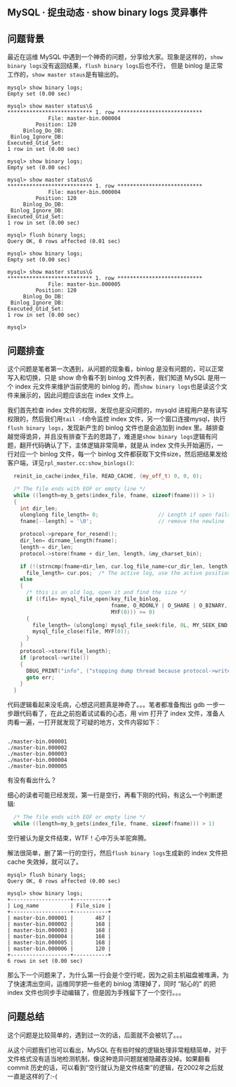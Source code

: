## MySQL · 捉虫动态 · show binary logs 灵异事件


    
## 问题背景


最近在运维 MySQL 中遇到一个神奇的问题，分享给大家。现象是这样的，`show binary logs`没有返回结果，`flush binary logs`后也不行，
但是 binlog 是正常工作的，`show master staus`是有输出的。  

```LANG
mysql> show binary logs;
Empty set (0.00 sec)

mysql> show master status\G
*************************** 1. row ***************************
             File: master-bin.000004
         Position: 120
     Binlog_Do_DB:
 Binlog_Ignore_DB:
Executed_Gtid_Set:
1 row in set (0.00 sec)

mysql> show binary logs;
Empty set (0.00 sec)

mysql> show master status\G
*************************** 1. row ***************************
             File: master-bin.000004
         Position: 120
     Binlog_Do_DB:
 Binlog_Ignore_DB:
Executed_Gtid_Set:
1 row in set (0.00 sec)

mysql> flush binary logs;
Query OK, 0 rows affected (0.01 sec)

mysql> show binary logs;
Empty set (0.00 sec)

mysql> show master status\G
*************************** 1. row ***************************
             File: master-bin.000005
         Position: 120
     Binlog_Do_DB:
 Binlog_Ignore_DB:
Executed_Gtid_Set:
1 row in set (0.00 sec)

mysql>

```

## 问题排查


这个问题是笔者第一次遇到，从问题的现象看，binlog 是没有问题的，可以正常写入和切换，只是 show 命令看不到 binlog 文件列表，我们知道 MySQL 是用一个 index 元文件来维护当前使用的 binlog 的，而`show binary logs`也是读这个文件来展示的，因此问题应该出在 index 文件上。  


我们首先检查 index 文件的权限，发现也是没问题的，mysqld 进程用户是有读写权限的，然后我们用`tail -f`命令监控 index 文件，另一个窗口连接mysql，执行`flush binary logs`，发现新产生的 binlog 文件也是会追加到 index 里。越排查越觉得诡异，并且没有排查下去的思路了，难道是`show binary logs`逻辑有问题，翻开代码确认了下，主体逻辑非常简单，就是从 index 文件头开始遍历，一行对应一个 binlog 文件，每一个 binlog 文件都获取下文件size，然后把结果发给客户端，详见`rpl_master.cc:show_binlogs()`:  

```cpp
  reinit_io_cache(index_file, READ_CACHE, (my_off_t) 0, 0, 0);

  /* The file ends with EOF or empty line */
  while ((length=my_b_gets(index_file, fname, sizeof(fname))) > 1)
  {
    int dir_len;
    ulonglong file_length= 0;                   // Length if open fails
    fname[--length] = '\0';                     // remove the newline

    protocol->prepare_for_resend();
    dir_len= dirname_length(fname);
    length-= dir_len;
    protocol->store(fname + dir_len, length, &my_charset_bin);

    if (!(strncmp(fname+dir_len, cur.log_file_name+cur_dir_len, length)))
      file_length= cur.pos;  /* The active log, use the active position */
    else
    {
      /* this is an old log, open it and find the size */
      if ((file= mysql_file_open(key_file_binlog,
                                 fname, O_RDONLY | O_SHARE | O_BINARY,
                                 MYF(0))) >= 0)
      {
        file_length= (ulonglong) mysql_file_seek(file, 0L, MY_SEEK_END, MYF(0));
        mysql_file_close(file, MYF(0));
      }
    }
    protocol->store(file_length);
    if (protocol->write())
    {
      DBUG_PRINT("info", ("stopping dump thread because protocol->write failed at line %d", __LINE__));
      goto err;
    }
  }


```


代码逻辑看起来没毛病，心想这问题真是神奇了。。。笔者都准备掏出 gdb 一步一步跟代码看了，在此之前抱着试试看的心态，用 vim 打开了 index 文件，准备人肉看一遍，一打开就发现了可疑的地方，文件内容如下：  

```LANG

./master-bin.000001
./master-bin.000002
./master-bin.000003
./master-bin.000004
./master-bin.000005

```


有没有看出什么？  


细心的读者可能已经发现，第一行是空行，再看下刚的代码，有这么一个判断逻辑:  

```cpp
  /* The file ends with EOF or empty line */
  while ((length=my_b_gets(index_file, fname, sizeof(fname))) > 1)

```


空行被认为是文件结束，WTF！心中万头羊驼奔腾。  


解法很简单，删了第一行的空行，然后`flush binary logs`生成新的 index 文件把 cache 失效掉，就可以了。  

```LANG
mysql> flush binary logs;
Query OK, 0 rows affected (0.00 sec)

mysql> show binary logs;
+-------------------+-----------+
| Log_name          | File_size |
+-------------------+-----------+
| master-bin.000001 |       467 |
| master-bin.000002 |       168 |
| master-bin.000003 |       168 |
| master-bin.000004 |       168 |
| master-bin.000005 |       168 |
| master-bin.000006 |       120 |
+-------------------+-----------+
6 rows in set (0.00 sec)

```


那么下一个问题来了，为什么第一行会是个空行呢，因为之前主机磁盘被堆满，为了快速清出空间，运维同学把一些老的 binlog 清理掉了，同时 “贴心的” 的把 index 文件也同步手动编辑了，但是因为手残留下了一个空行。。。  

## 问题总结


这个问题是比较简单的，遇到过一次的话，后面就不会被坑了。。。  


从这个问题我们也可以看出，MySQL 在有些时候的逻辑处理非常粗糙简单，对于文件格式没有适当地检测机制，像这种诡异问题就被隐藏吞没掉。如果翻看 commit 历史的话，可以看到“空行就认为是文件结束”的逻辑，在2002年之后就一直是这样的了:-(  


